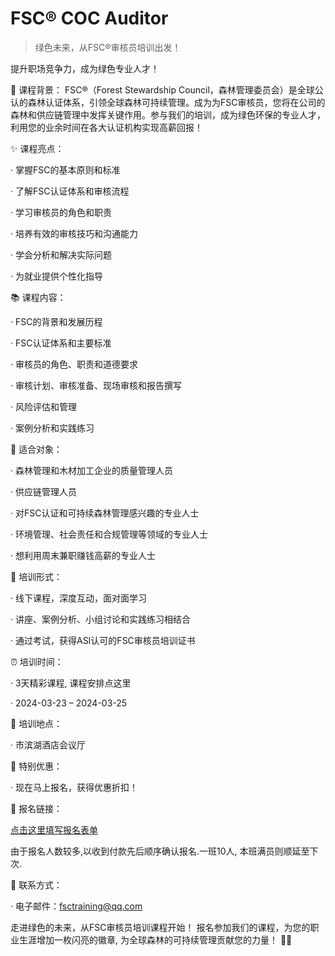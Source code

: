 # FSC® COC Auditor

> 绿色未来，从FSC®审核员培训出发！

提升职场竞争力，成为绿色专业人才！

 

🌿 课程背景： FSC®（Forest Stewardship Council，森林管理委员会）是全球公认的森林认证体系，引领全球森林可持续管理。成为为FSC审核员，您将在公司的森林和供应链管理中发挥关键作用。参与我们的培训，成为绿色环保的专业人才，利用您的业余时间在各大认证机构实现高薪回报！

✨ 课程亮点：

·        掌握FSC的基本原则和标准

·        了解FSC认证体系和审核流程

·        学习审核员的角色和职责

·        培养有效的审核技巧和沟通能力

·        学会分析和解决实际问题

·        为就业提供个性化指导

📚 课程内容：

·        FSC的背景和发展历程

·        FSC认证体系和主要标准

·        审核员的角色、职责和道德要求

·        审核计划、审核准备、现场审核和报告撰写

·        风险评估和管理

·        案例分析和实践练习

🎯 适合对象：

·        森林管理和木材加工企业的质量管理人员

·        供应链管理人员

·        对FSC认证和可持续森林管理感兴趣的专业人士

·        环境管理、社会责任和合规管理等领域的专业人士

·        想利用周末兼职赚钱高薪的专业人士

🚀 培训形式：

·        线下课程，深度互动，面对面学习

·        讲座、案例分析、小组讨论和实践练习相结合

·        通过考试，获得ASI认可的FSC审核员培训证书

⏰ 培训时间：

·        3天精彩课程, 课程安排点这里

·        2024-03-23 – 2024-03-25

📍 培训地点：

·        市滨湖酒店会议厅

🎁 特别优惠：

·        现在马上报名，获得优惠折扣！

📝 报名链接：

[点击这里填写报名表单](https://fsc.cocaudit.com/contact)

由于报名人数较多,以收到付款先后顺序确认报名.一班10人, 本班满员则顺延至下次.

📧 联系方式：

·        电子邮件：fsctraining@qq.com

 

走进绿色的未来，从FSC审核员培训课程开始！ 报名参加我们的课程，为您的职业生涯增加一枚闪亮的徽章, 为全球森林的可持续管理贡献您的力量！ 🌲✨
